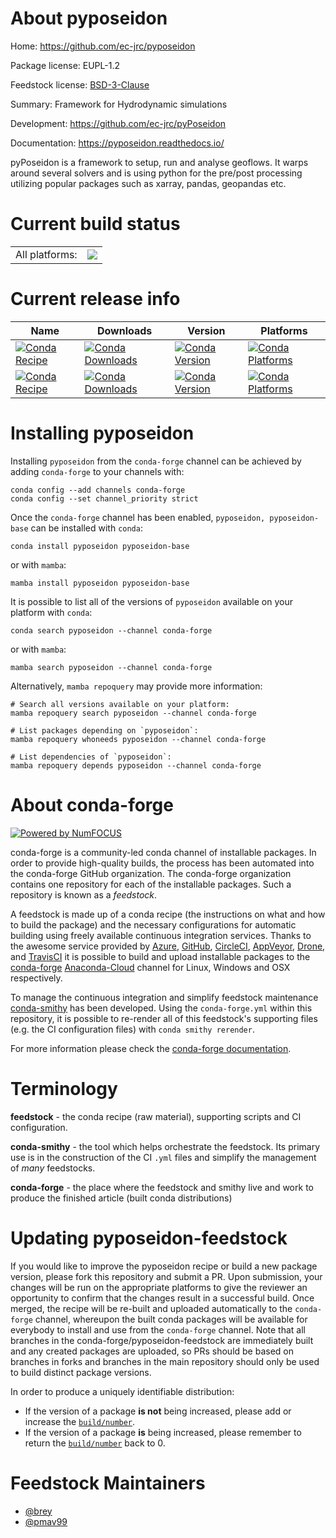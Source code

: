About pyposeidon
================

Home: https://github.com/ec-jrc/pyposeidon

Package license: EUPL-1.2

Feedstock license: [BSD-3-Clause](https://github.com/conda-forge/pyposeidon-feedstock/blob/main/LICENSE.txt)

Summary: Framework for Hydrodynamic simulations

Development: https://github.com/ec-jrc/pyPoseidon

Documentation: https://pyposeidon.readthedocs.io/

pyPoseidon is a framework to setup, run and analyse geoflows.
It warps around several solvers and is using python for the
pre/post processing utilizing popular packages
such as xarray, pandas, geopandas etc.


Current build status
====================


<table><tr><td>All platforms:</td>
    <td>
      <a href="https://dev.azure.com/conda-forge/feedstock-builds/_build/latest?definitionId=12577&branchName=main">
        <img src="https://dev.azure.com/conda-forge/feedstock-builds/_apis/build/status/pyposeidon-feedstock?branchName=main">
      </a>
    </td>
  </tr>
</table>

Current release info
====================

| Name | Downloads | Version | Platforms |
| --- | --- | --- | --- |
| [![Conda Recipe](https://img.shields.io/badge/recipe-pyposeidon-green.svg)](https://anaconda.org/conda-forge/pyposeidon) | [![Conda Downloads](https://img.shields.io/conda/dn/conda-forge/pyposeidon.svg)](https://anaconda.org/conda-forge/pyposeidon) | [![Conda Version](https://img.shields.io/conda/vn/conda-forge/pyposeidon.svg)](https://anaconda.org/conda-forge/pyposeidon) | [![Conda Platforms](https://img.shields.io/conda/pn/conda-forge/pyposeidon.svg)](https://anaconda.org/conda-forge/pyposeidon) |
| [![Conda Recipe](https://img.shields.io/badge/recipe-pyposeidon--base-green.svg)](https://anaconda.org/conda-forge/pyposeidon-base) | [![Conda Downloads](https://img.shields.io/conda/dn/conda-forge/pyposeidon-base.svg)](https://anaconda.org/conda-forge/pyposeidon-base) | [![Conda Version](https://img.shields.io/conda/vn/conda-forge/pyposeidon-base.svg)](https://anaconda.org/conda-forge/pyposeidon-base) | [![Conda Platforms](https://img.shields.io/conda/pn/conda-forge/pyposeidon-base.svg)](https://anaconda.org/conda-forge/pyposeidon-base) |

Installing pyposeidon
=====================

Installing `pyposeidon` from the `conda-forge` channel can be achieved by adding `conda-forge` to your channels with:

```
conda config --add channels conda-forge
conda config --set channel_priority strict
```

Once the `conda-forge` channel has been enabled, `pyposeidon, pyposeidon-base` can be installed with `conda`:

```
conda install pyposeidon pyposeidon-base
```

or with `mamba`:

```
mamba install pyposeidon pyposeidon-base
```

It is possible to list all of the versions of `pyposeidon` available on your platform with `conda`:

```
conda search pyposeidon --channel conda-forge
```

or with `mamba`:

```
mamba search pyposeidon --channel conda-forge
```

Alternatively, `mamba repoquery` may provide more information:

```
# Search all versions available on your platform:
mamba repoquery search pyposeidon --channel conda-forge

# List packages depending on `pyposeidon`:
mamba repoquery whoneeds pyposeidon --channel conda-forge

# List dependencies of `pyposeidon`:
mamba repoquery depends pyposeidon --channel conda-forge
```


About conda-forge
=================

[![Powered by
NumFOCUS](https://img.shields.io/badge/powered%20by-NumFOCUS-orange.svg?style=flat&colorA=E1523D&colorB=007D8A)](https://numfocus.org)

conda-forge is a community-led conda channel of installable packages.
In order to provide high-quality builds, the process has been automated into the
conda-forge GitHub organization. The conda-forge organization contains one repository
for each of the installable packages. Such a repository is known as a *feedstock*.

A feedstock is made up of a conda recipe (the instructions on what and how to build
the package) and the necessary configurations for automatic building using freely
available continuous integration services. Thanks to the awesome service provided by
[Azure](https://azure.microsoft.com/en-us/services/devops/), [GitHub](https://github.com/),
[CircleCI](https://circleci.com/), [AppVeyor](https://www.appveyor.com/),
[Drone](https://cloud.drone.io/welcome), and [TravisCI](https://travis-ci.com/)
it is possible to build and upload installable packages to the
[conda-forge](https://anaconda.org/conda-forge) [Anaconda-Cloud](https://anaconda.org/)
channel for Linux, Windows and OSX respectively.

To manage the continuous integration and simplify feedstock maintenance
[conda-smithy](https://github.com/conda-forge/conda-smithy) has been developed.
Using the ``conda-forge.yml`` within this repository, it is possible to re-render all of
this feedstock's supporting files (e.g. the CI configuration files) with ``conda smithy rerender``.

For more information please check the [conda-forge documentation](https://conda-forge.org/docs/).

Terminology
===========

**feedstock** - the conda recipe (raw material), supporting scripts and CI configuration.

**conda-smithy** - the tool which helps orchestrate the feedstock.
                   Its primary use is in the construction of the CI ``.yml`` files
                   and simplify the management of *many* feedstocks.

**conda-forge** - the place where the feedstock and smithy live and work to
                  produce the finished article (built conda distributions)


Updating pyposeidon-feedstock
=============================

If you would like to improve the pyposeidon recipe or build a new
package version, please fork this repository and submit a PR. Upon submission,
your changes will be run on the appropriate platforms to give the reviewer an
opportunity to confirm that the changes result in a successful build. Once
merged, the recipe will be re-built and uploaded automatically to the
`conda-forge` channel, whereupon the built conda packages will be available for
everybody to install and use from the `conda-forge` channel.
Note that all branches in the conda-forge/pyposeidon-feedstock are
immediately built and any created packages are uploaded, so PRs should be based
on branches in forks and branches in the main repository should only be used to
build distinct package versions.

In order to produce a uniquely identifiable distribution:
 * If the version of a package **is not** being increased, please add or increase
   the [``build/number``](https://docs.conda.io/projects/conda-build/en/latest/resources/define-metadata.html#build-number-and-string).
 * If the version of a package **is** being increased, please remember to return
   the [``build/number``](https://docs.conda.io/projects/conda-build/en/latest/resources/define-metadata.html#build-number-and-string)
   back to 0.

Feedstock Maintainers
=====================

* [@brey](https://github.com/brey/)
* [@pmav99](https://github.com/pmav99/)


